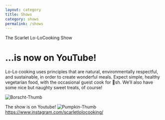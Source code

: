 ```yaml
---
layout: category
title: Shows
category: shows
permalink: /shows
---
```

The Scarlet Lo-LoCooking Show
# ...is now on YouTube!
Lo-Lo cooking uses principles that are natural, environmentally respectful,
and sustainable, in order to create wonderful meals. Expect simple, healthy
vegetarian food, with the occasional guest cook for sh. We’ll also have
some nice but naughty sweet treats, of course!

<img src="https://i.ibb.co/SfS6zkg/Borscht-Thumb.jpg" alt="Borscht-Thumb" border="0">

The show is on Youtube!
<img src="https://i.ibb.co/8znZppN/Pumpkin-Thumb.jpg" alt="Pumpkin-Thumb" border="0">
https://www.instagram.com/scarletlolocooking/